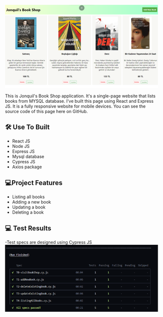 
![Logo](./book-homepage.png)


This is Jonquil's Book Shop application. It's a single-page website that lists books from MYSQL database. I've built this page using React and Express JS. It is a fully responsive website for mobile devices. You can see the source code of this page here on GitHub.

## 🛠 Use To Built

- React JS
- Node JS
- Express JS
- Mysql database
- Cypress JS
- Axios package

## 💻Project Features

- Listing all books
- Adding a new book
- Updating a book
- Deleting a book
  
## 💻 Test Results
-Test specs are designed using Cypress JS
![test-results](./test-results.png)
